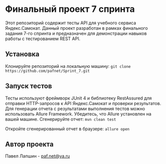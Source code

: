 # Финальный проект 7 спринта

Этот репозиторий содержит тесты API для учебного сервиса Яндекс.Самокат. Данный проект разработан в рамках финального задания 7-го спринта и предназначен для демонстрации навыков работы с тестированием REST API.

## Установка
Клонируйте репозиторий на локальную машину:
`git clone https://github.com/pafnet/Sprint_7.git`

## Запуск тестов
Тесты используют фреймворк JUnit 4 и библиотеку RestAssured для отправки HTTP-запросов к API Яндекс.Самокат и проверки результатов.
Для генерации отчета с результатами выполнения тестов можно использовать Allure Framework. Убедитесь, что Allure установлен на вашей машине.
Сгенерируйте отчет:
`mvn clean test`

Откройте сгенерированный отчет в браузере:
`allure open`

## Автор проекта
Павел Лапшин - [paf.net@ya.ru](mailto:paf.net@ya.ru)